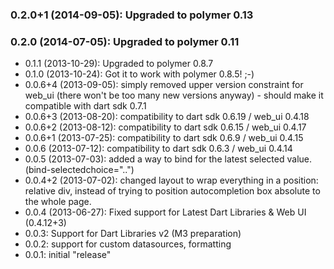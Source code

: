 ### 0.2.0+1 (2014-09-05): Upgraded to polymer 0.13
### 0.2.0 (2014-07-05): Upgraded to polymer 0.11

* 0.1.1 (2013-10-29): Upgraded to polymer 0.8.7
* 0.1.0 (2013-10-24): Got it to work with polymer 0.8.5! ;-)
* 0.0.6+4 (2013-09-05): simply removed upper version constraint for web_ui (there won't be too many new versions anyway) - should make it compatible with dart sdk 0.7.1
* 0.0.6+3 (2013-08-20): compatibility to dart sdk 0.6.19 / web_ui 0.4.18
* 0.0.6+2 (2013-08-12): compatibility to dart sdk 0.6.15 / web_ui 0.4.17
* 0.0.6+1 (2013-07-25): compatibility to dart sdk 0.6.9 / web_ui 0.4.15
* 0.0.6 (2013-07-12): compatibility to dart sdk 0.6.3 / web_ui 0.4.14
* 0.0.5 (2013-07-03): added a way to bind for the latest selected value. (bind-selectedchoice="..")
* 0.0.4+2 (2013-07-02): changed layout to wrap everything in a position: relative div, instead of trying to position autocompletion box absolute to the whole page.
* 0.0.4 (2013-06-27): Fixed support for Latest Dart Libraries & Web UI (0.4.12+3)
* 0.0.3: Support for Dart Libraries v2 (M3 preparation)
* 0.0.2: support for custom datasources, formatting
* 0.0.1: initial "release"
